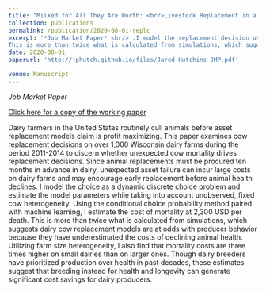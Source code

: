 ```yaml
---
title: "Milked for All They Are Worth: <br/>Livestock Replacement in a Dynamic Discrete Choice Model"
collection: publications
permalink: /publication/2020-08-01-replc
excerpt: '*Job Market Paper* <br/> .I model the replacement decision using a dynamic discrete choice model and incorporate unplanned mortality as a source of uncertainty that drives farmers to replace dairy cows before they maximize production. I estimate the cost of premature mortality at 2,300 USD per death, 1,300 dollars more than estimates based on simulation studies. Utilizing farm size heterogeneity, I also find that mortality costs are three times higher on small dairies than on larger ones.
This is more than twice what is calculated from simulations, which suggests dairy cow replacement models are at odds with producer behavior because they have underestimated the costs of declining animal health.'
date: 2020-08-01
paperurl: 'http://jphutch.github.io/files/Jared_Hutchins_JMP.pdf'

venue: Manuscript
---
```


*Job Market Paper*

[Click here for a copy of the working paper](http://jphutch.github.io/files/Jared_Hutchins_JMP.pdf)

Dairy farmers in the United States routinely cull animals before asset replacement models claim is profit maximizing.
This paper examines cow replacement decisions on over 1,000 Wisconsin dairy farms during the period 2011-2014 to discern whether unexpected cow mortality drives replacement decisions.
Since animal replacements must be procured ten months in advance in dairy, unexpected asset failure can incur large costs on dairy farms and may encourage early replacement before animal health declines.
I model the choice as a dynamic discrete choice problem and estimate the model parameters while taking into account unobserved, fixed cow heterogeneity.
Using the conditional choice probability method paired with machine learning, I estimate the cost of mortality at 2,300 USD per death. 
This is more than twice what is calculated from simulations, which suggests dairy cow replacement models are at odds with producer behavior because they have underestimated the costs of declining animal health.
Utilizing farm size heterogeneity, I also find that mortality costs are three times higher on small dairies than on larger ones.
Though dairy breeders have prioritized production over health in past decades, these estimates suggest that breeding instead for health and longevity can generate significant cost savings for dairy producers.
